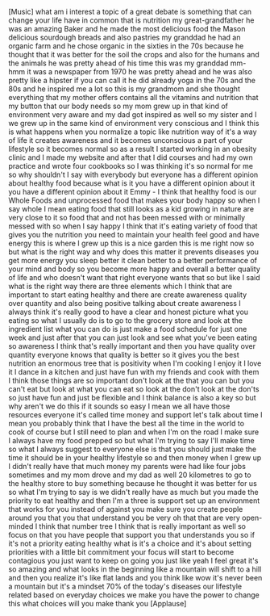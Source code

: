 
[Music]
what am i interest a topic of a great
debate is something that can change your
life have in common that is nutrition my
great-grandfather he was an amazing
Baker and he made the most delicious
food the Mason delicious sourdough
breads and also pastries my granddad he
had an organic farm and he chose organic
in the sixties in the 70s because he
thought that it was better for the soil
the crops and also for the humans and
the animals he was pretty ahead of his
time
this was my granddad mm-hmm it was a
newspaper from 1970 he was pretty ahead
and he was also pretty like a hipster if
you can call it he did already yoga in
the 70s and the 80s and he inspired me a
lot so this is my grandmom and she
thought everything that my mother offers
contains all the vitamins and nutrition
that my button that our body needs so my
mom grew up in that kind of environment
very aware and my dad got inspired as
well so my sister and I we grew up in
the same kind of environment very
conscious and I think this is what
happens when you normalize a topic like
nutrition way of it&#39;s a way of life
it creates awareness and it becomes
unconscious a part of your lifestyle so
it becomes normal
so as a result I started working in an
obesity clinic and I made my website and
after that I did courses and had my own
practice and wrote four cookbooks so I
was thinking it&#39;s so normal for me so
why shouldn&#39;t I say
with everybody but everyone has a
different opinion about healthy food
because what is it you have a different
opinion about it
you have a different opinion about it
Emmy - I think that healthy food is our
Whole Foods and unprocessed food that
makes your body happy so when I say
whole I mean eating food that still
looks as a kid growing in nature are
very close to it so food that and not
has been messed with or minimally messed
with so when I say happy I think that
it&#39;s eating variety of food that gives
you the nutrition you need to maintain
your health feel good and have energy
this is where I grew up this is a nice
garden this is me right now so but what
is the right way and why does this
matter it prevents diseases you get more
energy you sleep better it clean better
to a better performance of your mind and
body so you become more happy and
overall a better quality of life and who
doesn&#39;t want that right everyone wants
that so but like I said what is the
right way there are three elements which
I think that are important to start
eating healthy and there are create
awareness quality over quantity and also
being positive talking about create
awareness I always think it&#39;s really
good to have a clear and honest picture
what you eating so what I usually do is
to go to the grocery store and look at
the ingredient list what you can do is
just make a food schedule for just one
week and just after that you can just
look and see what you&#39;ve been eating so
awareness I think that&#39;s really
important and then you have quality over
quantity everyone knows that quality is
better
so it gives you the best nutrition an
enormous tree that is positivity when
I&#39;m cooking I enjoy it I love it I dance
in a kitchen and just have fun with my
friends and cook with them I think those
things are so important don&#39;t look at
the that you can but you can&#39;t eat but
look at what you can eat so look at the
don&#39;t look at the don&#39;ts so just have
fun and just be flexible and I think
balance is also a key so but why aren&#39;t
we do this if it sounds so easy I mean
we all have those resources everyone
it&#39;s called time money and support let&#39;s
talk about time I mean you probably
think that I have the best all the time
in the world to cook of course but I
still need to plan and when I&#39;m on the
road
I make sure I always have my food
prepped so but what I&#39;m trying to say
I&#39;ll make time so what I always suggest
to everyone else is that you should just
make the time it should be in your
healthy lifestyle so and then money when
I grew up I didn&#39;t really have that much
money
my parents were had like four jobs
sometimes and my mom drove and my dad as
well 20 kilometres to go to the healthy
store to buy something because he
thought it was better for us so what I&#39;m
trying to say is we didn&#39;t really have
as much but you made the priority to eat
healthy and then I&#39;m a three is support
set up an environment that works for you
instead of against you make sure you
create people around you that you
that understand you be very oh that that
are very open-minded I think that number
tree I think that is really important as
well so focus on that you have people
that support you that understands you
so if it&#39;s not a priority
eating healthy what is it&#39;s a choice and
it&#39;s about setting priorities with a
little bit commitment your focus will
start to become contagious you just want
to keep on going you just like yeah I
feel great it&#39;s so amazing and what
looks in the beginning like a mountain
will shift to a hill and then you
realize it&#39;s like flat lands and you
think like wow it&#39;s never been a
mountain but it&#39;s a mindset 70% of the
today&#39;s diseases our lifestyle related
based on everyday choices we make you
have the power to change this what
choices will you make thank you
[Applause]
